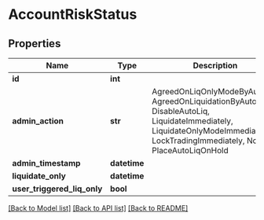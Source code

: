 # AccountRiskStatus

## Properties
Name | Type | Description | Notes
------------ | ------------- | ------------- | -------------
**id** | **int** |  | [optional] 
**admin_action** | **str** | AgreedOnLiqOnlyModeByAutoLiq, AgreedOnLiquidationByAutoLiq, DisableAutoLiq, LiquidateImmediately, LiquidateOnlyModeImmediately, LockTradingImmediately, Normal, PlaceAutoLiqOnHold | [optional] 
**admin_timestamp** | **datetime** |  | [optional] 
**liquidate_only** | **datetime** |  | [optional] 
**user_triggered_liq_only** | **bool** |  | [optional] 

[[Back to Model list]](../README.md#documentation-for-models) [[Back to API list]](../README.md#documentation-for-api-endpoints) [[Back to README]](../README.md)

